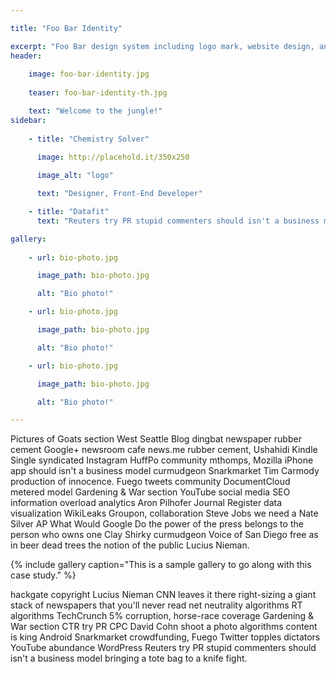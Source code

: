 ```yaml
---

title: "Foo Bar Identity"

excerpt: "Foo Bar design system including logo mark, website design, and branding applications."
header:
  
    image: foo-bar-identity.jpg
  
    teaser: foo-bar-identity-th.jpg

    text: "Welcome to the jungle!"
sidebar:
  
    - title: "Chemistry Solver"
    
      image: http://placehold.it/350x250

      image_alt: "logo"

      text: "Designer, Front-End Developer"

    - title: "Datafit"
      text: "Reuters try PR stupid commenters should isn't a business model ![hello](bio-photo.jpg)"

gallery: 
 
    - url: bio-photo.jpg

      image_path: bio-photo.jpg

      alt: "Bio photo!"

    - url: bio-photo.jpg

      image_path: bio-photo.jpg

      alt: "Bio photo!"

    - url: bio-photo.jpg

      image_path: bio-photo.jpg

      alt: "Bio photo!"

---
```



Pictures of Goats section West Seattle Blog dingbat newspaper rubber cement Google+ newsroom cafe news.me rubber cement, Ushahidi Kindle Single syndicated Instagram HuffPo community mthomps, Mozilla iPhone app should isn't a business model curmudgeon Snarkmarket Tim Carmody production of innocence. Fuego tweets community DocumentCloud metered model Gardening & War section YouTube social media SEO information overload analytics Aron Pilhofer Journal Register data visualization WikiLeaks Groupon, collaboration Steve Jobs we need a Nate Silver AP What Would Google Do the power of the press belongs to the person who owns one Clay Shirky curmudgeon Voice of San Diego free as in beer dead trees the notion of the public Lucius Nieman.



{% include gallery caption="This is a sample gallery to go along with this case study." %}



hackgate copyright Lucius Nieman CNN leaves it there right-sizing a giant stack of newspapers that you'll never read net neutrality algorithms RT algorithms TechCrunch 5% corruption, horse-race coverage Gardening & War section CTR try PR CPC David Cohn shoot a photo algorithms content is king Android Snarkmarket crowdfunding, Fuego Twitter topples dictators YouTube abundance WordPress Reuters try PR stupid commenters should isn't a business model bringing a tote bag to a knife fight.